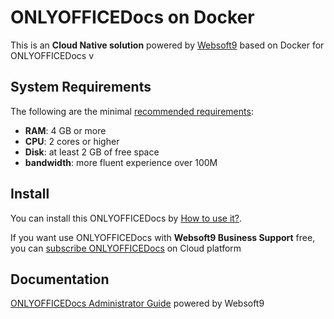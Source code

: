 # ONLYOFFICEDocs on Docker  

This is an **Cloud Native solution** powered by [Websoft9](https://www.websoft9.com) based on Docker for ONLYOFFICEDocs v

## System Requirements

The following are the minimal [recommended requirements](https://github.com/ONLYOFFICE/Docker-DocumentServer#recommended-system-requirements):

* **RAM**: 4 GB or more
* **CPU**: 2 cores or higher
* **Disk**: at least 2 GB of free space
* **bandwidth**: more fluent experience over 100M  

## Install

You can install this ONLYOFFICEDocs by [How to use it?](https://github.com/Websoft9/docker-library#how-to-use-it).   

If you want use ONLYOFFICEDocs with **Websoft9 Business Support** free, you can [subscribe ONLYOFFICEDocs](https://www.websoft9.com/apps) on Cloud platform

## Documentation

[ONLYOFFICEDocs Administrator Guide](https://support.websoft9.com/docs/onlyofficedocs) powered by Websoft9
